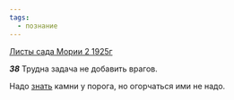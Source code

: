```yaml
---
tags:
  - познание
---
```


[Листы сада Мории 2 1925г](/agni/1925)

___38___
Трудна задача не добавить врагов.   

Надо [знать](/tag/#познание) камни у порога, но огорчаться ими не надо.   


